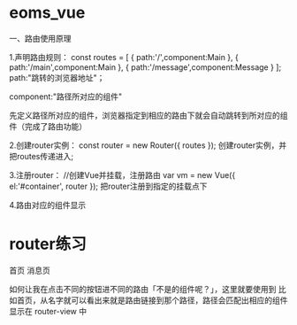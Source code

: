 # eoms_vue

一、路由使用原理

1.声明路由规则：
const routes = [
    {
        path:'/',component:Main
    },
    {
        path:'/main',component:Main
    },
    {
        path:'/message',component:Message
    }
];
path:"跳转的浏览器地址"；

component:"路径所对应的组件"

先定义路径所对应的组件，浏览器指定到相应的路由下就会自动跳转到所对应的组件（完成了路由功能）

2.创建router实例：
const router = new Router({
    routes
});
创建router实例，并把routes传递进入;

3.注册router：
//创建Vue并挂载，注册路由
var vm = new Vue({
    el:'#container',
    router
});
把router注册到指定的挂载点下

4.路由对应的组件显示
<div id="app">
        <h1>router练习</h1>
        <p>
            <router-link to="/main">首页</router-link>
            <router-link to="/message">消息页</router-link>
        </p>
         <router-view></router-view>
    </div>
如何让我在点击不同的按钮进不同的路由「不是的组件呢？」，这里就要使用到 <router-link to="路由配置中的路径">比如首页<router-link />，从名字就可以看出来就是路由链接到那个路径，路径会匹配出相应的组件显示在 router-view 中
